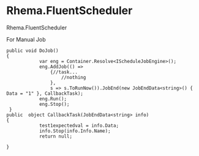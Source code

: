 # Rhema.FluentScheduler

Rhema.FluentScheduler

For Manual Job

    public void DoJob()
    {
                var eng = Container.Resolve<IScheduleJobEngine>();
                eng.AddJob(() =>
                    {//task...
                        //nothing
                    },
                    s => s.ToRunNow()).JobEnd(new JobEndData<string>() { Data = "1" }, CallbackTask);
                eng.Run();
                eng.Stop();
     }
    public  object CallbackTask(JobEndData<string> info)
    {
                test1expectedval = info.Data;
                info.Stop(info.Info.Name);
                return null;
    
    }